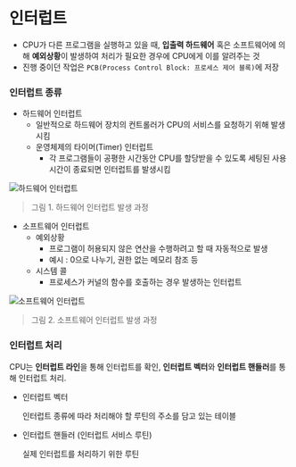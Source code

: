 # 인터럽트

- CPU가 다른 프로그램을 실행하고 있을 때, __입출력 하드웨어__ 혹은 소프트웨어에 의해 **예외상황**이 발생하여 처리가 필요한 경우에 CPU에게 이를 알려주는 것
- 진행 중이던 작업은 `PCB(Process Control Block: 프로세스 제어 블록)`에 저장



### 인터럽트 종류

- 하드웨어 인터럽트
  - 일반적으로 하드웨어 장치의 컨트롤러가 CPU의 서비스를 요청하기 위해 발생시킴
  - 운영체제의 타이머(Timer) 인터럽트
    - 각 프로그램들이 공평한 시간동안 CPU를 할당받을 수 있도록 세팅된 사용시간이 종료되면 인터럽트를 발생시킴

![하드웨어 인터럽트](https://user-images.githubusercontent.com/19829388/112152335-88b25800-8c25-11eb-886d-ad21a840036c.png)

> 그림 1. 하드웨어 인터럽트 발생 과정

- 소프트웨어 인터럽트
  - 예외상황
    - 프로그램이 허용되지 않은 연산을 수행하려고 할 때 자동적으로 발생
    - 예시 : 0으로 나누기, 권한 없는 메모리 참조 등
  - 시스템 콜
    - 프로세스가 커널의 함수를 호출하는 경우 발생하는 인터럽트

![소프트웨어 인터럽트](https://user-images.githubusercontent.com/19829388/112152376-92d45680-8c25-11eb-8735-e274a99a1779.png)

> 그림 2. 소프트웨어 인터럽트 발생 과정



### 인터럽트 처리

CPU는 **인터럽트 라인**을 통해 인터럽트를 확인, **인터럽트 벡터**와 **인터럽트 핸들러**를 통해 인터럽트 처리.

- 인터럽트 벡터

  인터럽트 종류에 따라 처리해야 할 루틴의 주소를 담고 있는 테이블

- 인터럽트 핸들러 (인터럽트 서비스 루틴)

  실제 인터럽트를 처리하기 위한 루틴
